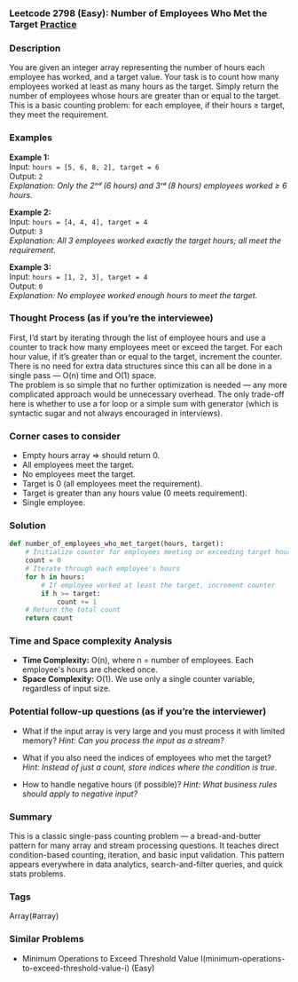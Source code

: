 ### Leetcode 2798 (Easy): Number of Employees Who Met the Target [Practice](https://leetcode.com/problems/number-of-employees-who-met-the-target)

### Description  
You are given an integer array representing the number of hours each employee has worked, and a target value. Your task is to count how many employees worked at least as many hours as the target. Simply return the number of employees whose hours are greater than or equal to the target. This is a basic counting problem: for each employee, if their hours ≥ target, they meet the requirement.

### Examples  

**Example 1:**  
Input: `hours = [5, 6, 8, 2], target = 6`  
Output: `2`  
*Explanation: Only the 2ⁿᵈ (6 hours) and 3ʳᵈ (8 hours) employees worked ≥ 6 hours.*

**Example 2:**  
Input: `hours = [4, 4, 4], target = 4`  
Output: `3`  
*Explanation: All 3 employees worked exactly the target hours; all meet the requirement.*

**Example 3:**  
Input: `hours = [1, 2, 3], target = 4`  
Output: `0`  
*Explanation: No employee worked enough hours to meet the target.*

### Thought Process (as if you’re the interviewee)  
First, I’d start by iterating through the list of employee hours and use a counter to track how many employees meet or exceed the target. For each hour value, if it’s greater than or equal to the target, increment the counter. There is no need for extra data structures since this can all be done in a single pass — O(n) time and O(1) space.  
The problem is so simple that no further optimization is needed — any more complicated approach would be unnecessary overhead. The only trade-off here is whether to use a for loop or a simple sum with generator (which is syntactic sugar and not always encouraged in interviews).

### Corner cases to consider  
- Empty hours array ⇒ should return 0.
- All employees meet the target.
- No employees meet the target.
- Target is 0 (all employees meet the requirement).
- Target is greater than any hours value (0 meets requirement).
- Single employee.

### Solution

```python
def number_of_employees_who_met_target(hours, target):
    # Initialize counter for employees meeting or exceeding target hours
    count = 0
    # Iterate through each employee's hours
    for h in hours:
        # If employee worked at least the target, increment counter
        if h >= target:
            count += 1
    # Return the total count
    return count
```

### Time and Space complexity Analysis  

- **Time Complexity:** O(n), where n = number of employees. Each employee's hours are checked once.
- **Space Complexity:** O(1). We use only a single counter variable, regardless of input size.

### Potential follow-up questions (as if you’re the interviewer)  

- What if the input array is very large and you must process it with limited memory?
  *Hint: Can you process the input as a stream?*

- What if you also need the indices of employees who met the target?
  *Hint: Instead of just a count, store indices where the condition is true.*

- How to handle negative hours (if possible)?
  *Hint: What business rules should apply to negative input?*

### Summary
This is a classic single-pass counting problem — a bread-and-butter pattern for many array and stream processing questions. It teaches direct condition-based counting, iteration, and basic input validation. This pattern appears everywhere in data analytics, search-and-filter queries, and quick stats problems.

### Tags
Array(#array)

### Similar Problems
- Minimum Operations to Exceed Threshold Value I(minimum-operations-to-exceed-threshold-value-i) (Easy)